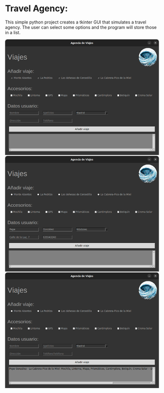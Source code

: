 # Travel Agency:

This simple python project creates a tkinter GUI that simulates a travel agency. The user can select some options and the program will store those in a list.

![](res/img/ui_01.png)
![](res/img/ui_02.png)
![](res/img/ui_03.png)